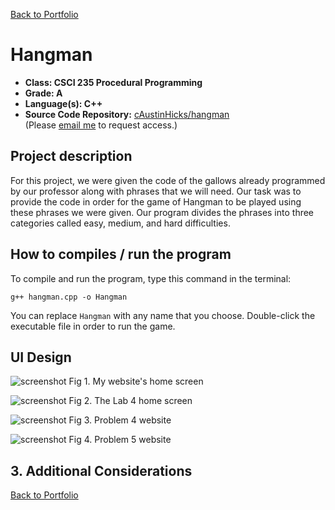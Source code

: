 [Back to Portfolio](./)

Hangman
===============

-   **Class: CSCI 235 Procedural Programming** 
-   **Grade: A**
-   **Language(s): C++**
-   **Source Code Repository:** [cAustinHicks/hangman](https://github.com/cAustinHicks/hangman)  
    (Please [email me](mailto:cahicks@csustudent.net?subject=GitHub%20Access) to request access.)

## Project description

For this project, we were given the code of the gallows already programmed by our professor along with phrases that we will need. Our task was to provide the code in order for the game of Hangman to be played using these phrases we were given. Our program divides the phrases into three categories called easy, medium, and hard difficulties.

## How to compiles / run the program

To compile and run the program, type this command in the terminal:

```g++ hangman.cpp -o Hangman```

You can replace ```Hangman``` with any name that you choose.
Double-click the executable file in order to run the game.

## UI Design



![screenshot](images/lab4_1.png)
Fig 1. My website's home screen

![screenshot](images/Lab4_1b.png)
Fig 2. The Lab 4 home screen

![screenshot](images/Lab4_2.png)
Fig 3. Problem 4 website

![screenshot](images/Lab4_3.png)
Fig 4. Problem 5 website

## 3. Additional Considerations



[Back to Portfolio](./)
